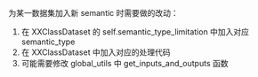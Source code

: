 为某一数据集加入新 semantic 时需要做的改动：

1. 在 XXClassDataset 的 self.semantic_type_limitation 中加入对应 semantic_type
2. 在 XXClassDataset 中加入对应的处理代码
3. 可能需要修改 global_utils 中 get_inputs_and_outputs 函数